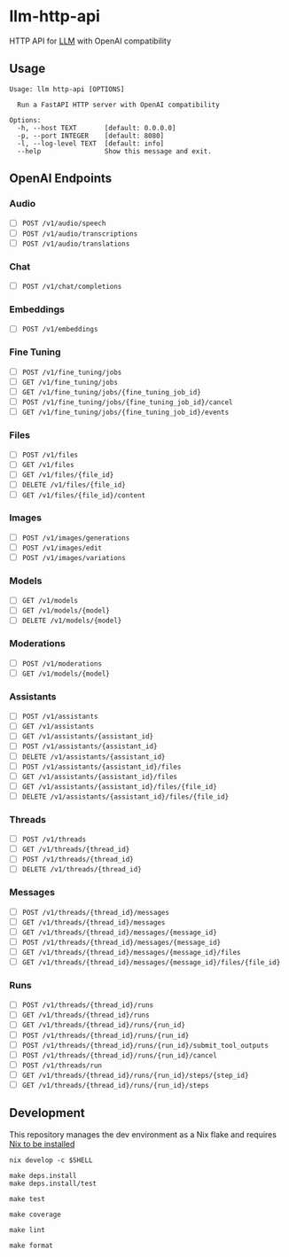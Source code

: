 # llm-http-api

HTTP API for [LLM](https://github.com/simonw/llm) with OpenAI compatibility

## Usage

```shell
Usage: llm http-api [OPTIONS]

  Run a FastAPI HTTP server with OpenAI compatibility

Options:
  -h, --host TEXT       [default: 0.0.0.0]
  -p, --port INTEGER    [default: 8080]
  -l, --log-level TEXT  [default: info]
  --help                Show this message and exit.
```

## OpenAI Endpoints

### Audio

- [ ] `POST /v1/audio/speech`
- [ ] `POST /v1/audio/transcriptions`
- [ ] `POST /v1/audio/translations`

### Chat

- [ ] `POST /v1/chat/completions`

### Embeddings

- [ ] `POST /v1/embeddings`

### Fine Tuning

- [ ] `POST /v1/fine_tuning/jobs`
- [ ] `GET /v1/fine_tuning/jobs`
- [ ] `GET /v1/fine_tuning/jobs/{fine_tuning_job_id}`
- [ ] `POST /v1/fine_tuning/jobs/{fine_tuning_job_id}/cancel`
- [ ] `GET /v1/fine_tuning/jobs/{fine_tuning_job_id}/events`

### Files

- [ ] `POST /v1/files`
- [ ] `GET /v1/files`
- [ ] `GET /v1/files/{file_id}`
- [ ] `DELETE /v1/files/{file_id}`
- [ ] `GET /v1/files/{file_id}/content`

### Images

- [ ] `POST /v1/images/generations`
- [ ] `POST /v1/images/edit`
- [ ] `POST /v1/images/variations`

### Models

- [ ] `GET /v1/models`
- [ ] `GET /v1/models/{model}`
- [ ] `DELETE /v1/models/{model}`

### Moderations

- [ ] `POST /v1/moderations`
- [ ] `GET /v1/models/{model}`

### Assistants

- [ ] `POST /v1/assistants`
- [ ] `GET /v1/assistants`
- [ ] `GET /v1/assistants/{assistant_id}`
- [ ] `POST /v1/assistants/{assistant_id}`
- [ ] `DELETE /v1/assistants/{assistant_id}`
- [ ] `POST /v1/assistants/{assistant_id}/files`
- [ ] `GET /v1/assistants/{assistant_id}/files`
- [ ] `GET /v1/assistants/{assistant_id}/files/{file_id}`
- [ ] `DELETE /v1/assistants/{assistant_id}/files/{file_id}`

### Threads

- [ ] `POST /v1/threads`
- [ ] `GET /v1/threads/{thread_id}`
- [ ] `POST /v1/threads/{thread_id}`
- [ ] `DELETE /v1/threads/{thread_id}`

### Messages

- [ ] `POST /v1/threads/{thread_id}/messages`
- [ ] `GET /v1/threads/{thread_id}/messages`
- [ ] `GET /v1/threads/{thread_id}/messages/{message_id}`
- [ ] `POST /v1/threads/{thread_id}/messages/{message_id}`
- [ ] `GET /v1/threads/{thread_id}/messages/{message_id}/files`
- [ ] `GET /v1/threads/{thread_id}/messages/{message_id}/files/{file_id}`

### Runs

- [ ] `POST /v1/threads/{thread_id}/runs`
- [ ] `GET /v1/threads/{thread_id}/runs`
- [ ] `GET /v1/threads/{thread_id}/runs/{run_id}`
- [ ] `POST /v1/threads/{thread_id}/runs/{run_id}`
- [ ] `POST /v1/threads/{thread_id}/runs/{run_id}/submit_tool_outputs`
- [ ] `POST /v1/threads/{thread_id}/runs/{run_id}/cancel`
- [ ] `POST /v1/threads/run`
- [ ] `GET /v1/threads/{thread_id}/runs/{run_id}/steps/{step_id}`
- [ ] `GET /v1/threads/{thread_id}/runs/{run_id}/steps`

## Development

This repository manages the dev environment as a Nix flake and requires [Nix to be installed](https://github.com/DeterminateSystems/nix-installer)

```shell
nix develop -c $SHELL
```

```shell
make deps.install
make deps.install/test
```

```shell
make test
```

```shell
make coverage
```

```shell
make lint
```

```shell
make format
```

